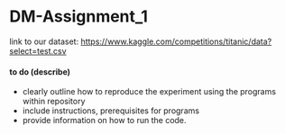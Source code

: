 # DM-Assignment_1
link to our dataset:
https://www.kaggle.com/competitions/titanic/data?select=test.csv

#### to do (describe) ####
- clearly outline how to reproduce the experiment using the programs within repository
- include instructions, prerequisites for programs
- provide information on how to run the code.
